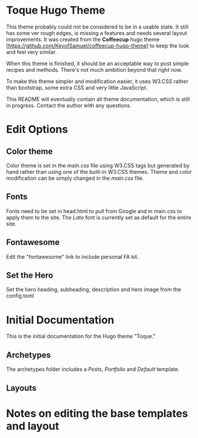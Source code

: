 # Toque Hugo Theme

This theme probably could not be considered to be in a usable state.  It still has some ver rough edges, is missing a features and needs several layout improvements.  It was created from the **Coffeecup** hugo theme [https://github.com/KeyofSamuel/coffeecup-hugo-theme] to keep the look and feel very similar.

When this theme is finished, it should be an acceptable way to post simple recipes and methods.  There's not much ambition beyond that right now.

To make this theme simpler and modification easier, it uses W3.CSS rather than bootstrap, some extra CSS and very little JavaScript.

This README will eventually contain all theme documentation, which is still in progress.  Contact the author with any questions.

# Edit Options

## Color theme
Color theme is set in the *main.css* file using W3.CSS tags but generated by hand rather than using one of the built-in W3.CSS themes.  Theme and color modification can be simply changed in the *main.css* file.

## Fonts
Fonts need to be set in head.html to pull from Google and in main.css to apply them to the site.  The *Lato* font is currently set as default for the entire site.

## Fontawesome
Edit the "fontawesome" link to include personal FA kit.

## Set the Hero
Set the hero heading, subheading, description and hero image from the config.toml


# Initial Documentation

This is the initial documentation for the Hugo theme "Toque."  


## Archetypes

The archetypes folder includes a *Posts*, *Portfolio* and *Default* template.

## Layouts

# Notes on editing the base templates and layout



  
